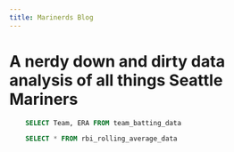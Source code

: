 ```yaml
---
title: Marinerds Blog
---
```


# A nerdy down and dirty data analysis of all things Seattle Mariners

```sql team_batting_data_dim_grid
    SELECT Team, ERA FROM team_batting_data
```

<DimensionGrid data={team_batting_data_dim_grid} />

```sql rbi_rolling_avg
    SELECT * FROM rbi_rolling_average_data
```

<LineChart 
    data={rbi_rolling_avg}  
    x=Date
    y=rbi_rolling_avg
    title='RBI Rolling Average'
/>
